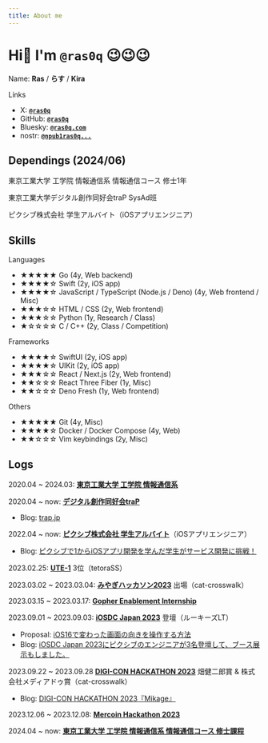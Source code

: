 ```yaml
---
title: About me
---
```


# Hi👋 I'm `@ras0q` 😉😉😉

Name: **Ras** / **らす** / **Kira**

Links
- X: [**`@ras0q`**](https://x.com/ras0q)
- GitHub: [**`@ras0q`**](https://github.com/ras0q)
- Bluesky: [**`@ras0q.com`**](https://bsky.app/profile/ras0q.com)
- nostr: [**`@npub1ras0q...`**](https://nostr.com/npub1ras0qt0ddctm7h67gxgynw7zjpmsjpreg6506j3fefmkaffelh0sp64zry)

## Dependings (2024/06)

東京工業大学 工学院 情報通信系 情報通信コース 修士1年

東京工業大学デジタル創作同好会traP SysAd班

ピクシブ株式会社 学生アルバイト（iOSアプリエンジニア）

## Skills

Languages
- ★★★★★ Go (4y, Web backend)
- ★★★★☆ Swift (2y, iOS app)
- ★★★★☆ JavaScript / TypeScript (Node.js / Deno) (4y, Web frontend / Misc)
- ★★★☆☆ HTML / CSS (2y, Web frontend)
- ★★★☆☆ Python (1y, Research / Class)
- ★☆☆☆☆ C / C++ (2y, Class / Competition)

Frameworks
- ★★★★☆ SwiftUI (2y, iOS app)
- ★★★★☆ UIKit (2y, iOS app)
- ★★★☆☆ React / Next.js (2y, Web frontend)
- ★★☆☆☆ React Three Fiber (1y, Misc)
- ★★☆☆☆ Deno Fresh (1y, Web frontend)

Others
- ★★★★★ Git (4y, Misc)
- ★★★★☆ Docker / Docker Compose (4y, Web)
- ★★☆☆☆ Vim keybindings (2y, Misc)

## Logs

2020.04 ~ 2024.03: **[東京工業大学 工学院 情報通信系](https://educ.titech.ac.jp/ict/)**

2020.04 ~ now: **[デジタル創作同好会traP](https://trap.jp/)**
- Blog: [trap.jp](https://trap.jp/author/Ras)

2022.04 ~ now: **[ピクシブ株式会社 学生アルバイト](https://www.pixiv.co.jp/)**（iOSアプリエンジニア）
- Blog: [ピクシブで1からiOSアプリ開発を学んだ学生がサービス開発に挑戦！](https://inside.pixiv.blog/2023/09/21/160000)

2023.02.25: **[UTE-1](https://www.ulsystems.co.jp/news/press/2023-01-20.html)** 3位（tetoraSS）

2023.03.02 ~ 2023.03.04: **[みやぎハッカソン2023](https://2023.hackathon.miyagi.jp/)** 出場（cat-crosswalk）

2023.03.15 ~ 2023.03.17: **[Gopher Enablement Internship](https://job.tracks.run/challenges/kwork-24-01)**

2023.09.01 ~ 2023.09.03: **[iOSDC Japan 2023](https://iosdc.jp/2023/)** 登壇（ルーキーズLT）
- Proposal: [iOS16で変わった画面の向きを操作する方法](https://fortee.jp/iosdc-japan-2023/proposal/85d05870-fa34-488c-a9c2-74505f35a43f)
- Blog: [iOSDC Japan 2023にピクシブのエンジニアが3名登壇して、ブース展示もしました。](https://inside.pixiv.blog/2023/09/14/183000)

2023.09.22 ~ 2023.09.28 **[DIGI-CON HACKATHON 2023](https://trap.jp/post/2018/)** 畑健二郎賞 & 株式会社メディアドゥ賞（cat-crosswalk）
- Blog: [DIGI-CON HACKATHON 2023『Mikage』](https://trap.jp/post/2031/)

2023.12.06 ~ 2023.12.08: **[Mercoin Hackathon 2023](https://mercan.mercari.com/articles/40371/)**

2024.04 ~ now: **[東京工業大学 工学院 情報通信系 情報通信コース 修士課程](https://educ.titech.ac.jp/ict/)**
